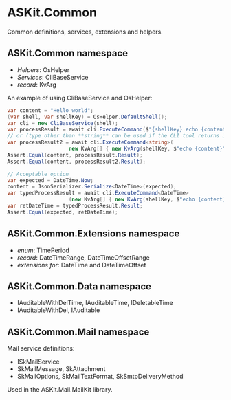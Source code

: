# ASKit.Common

Common definitions, services, extensions and helpers.

## ASKit.Common namespace

- *Helpers*: OsHelper
- *Services*: CliBaseService
- *record*: KvArg

An example of using CliBaseService and OsHelper:

```csharp
var content = "Hello world";
(var shell, var shellKey) = OsHelper.DefaultShell();
var cli = new CliBaseService(shell);
var processResult = await cli.ExecuteCommand($"{shellKey} echo {content}");
// or (type other than **string** can be used if the CLI tool returns JSON data)
var processResult2 = await cli.ExecuteCommand<string>(
					new KvArg[] { new KvArg(shellKey, $"echo {content}") });
Assert.Equal(content, processResult.Result);
Assert.Equal(content, processResult2.Result);

// Acceptable option
var expected = DateTime.Now;
content = JsonSerializer.Serialize<DateTime>(expected);
var typedProcessResult = await cli.ExecuteCommand<DateTime>
					(new KvArg[] { new KvArg(shellKey, $"echo {content}") });
var retDateTime = typedProcessResult.Result;
Assert.Equal(expected, retDateTime);
```

## ASKit.Common.Extensions namespace

- *enum*: TimePeriod
- *record*: DateTimeRange, DateTimeOffsetRange
- *extensions for*: DateTime and DateTimeOffset 

## ASKit.Common.Data namespace

- IAuditableWithDelTime, IAuditableTime, IDeletableTime
- IAuditableWithDel, IAuditable

## ASKit.Common.Mail namespace

Mail service definitions:
- ISkMailService
- SkMailMessage, SkAttachment
- SkMailOptions, SkMailTextFormat, SkSmtpDeliveryMethod
 
Used in the ASKit.Mail.MailKit library.
